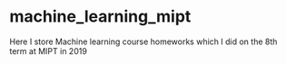 # machine_learning_mipt

Here I store Machine learning course homeworks which I did on the 8th term at MIPT in 2019
